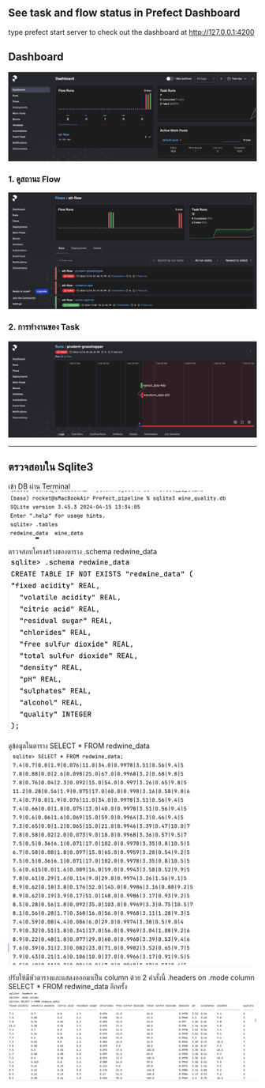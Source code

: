 ## See task and flow status in Prefect Dashboard
type prefect start server to check out the dashboard at http://127.0.0.1:4200

## Dashboard
![Prefect Dashboard](images/Dashboard.png)

### 1. ดูสถานะ Flow
![ภาพ Flow Overview](images/flow_overview.png)

### 2. การทำงานของ Task
![ภาพ Task Details](images/Task.png)

---

## ตรวจสอบใน Sqlite3
เข้า DB ผ่าน Terminal
![Use database](images/use_winedata_db.png)

ตรวจสอบโครงสร้างของตาราง
.schema redwine_data
![See table structure](images/table_structure.png)

ดูข้อมูลในตาราง
SELECT * FROM redwine_data
![See table data](images/see_data.png)

ปรับให้มีหัวตารางและแสดงออกมาเป็น column ด้วย 2 คำสั่งนี้
.headers on
.mode column
SELECT * FROM redwine_data อีกครั้ง
![Justify Table](images/justify_table.png)
  


